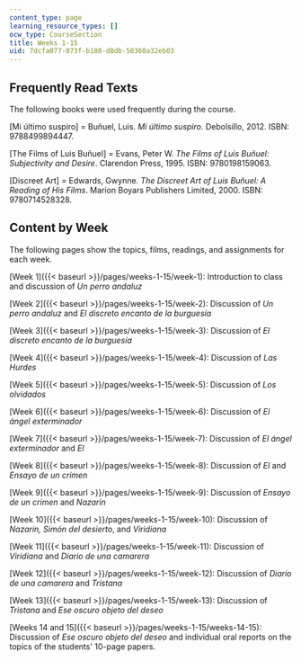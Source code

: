 ```yaml
---
content_type: page
learning_resource_types: []
ocw_type: CourseSection
title: Weeks 1-15
uid: 7dcfa077-073f-b180-d8db-58360a32eb03
---
```


Frequently Read Texts
---------------------

The following books were used frequently during the course.

\[Mi último suspiro\] = Buñuel, Luis. _Mi último suspiro_. Debolsillo, 2012. ISBN: 9788499894447.

\[The Films of Luis Buñuel\] = Evans, Peter W. _The Films of Luis Buñuel: Subjectivity and Desire_. Clarendon Press, 1995. ISBN: 9780198159063.

\[Discreet Art\] = Edwards, Gwynne. _The Discreet Art of Luis Buñuel: A Reading of His Films_. Marion Boyars Publishers Limited, 2000. ISBN: 9780714528328.

Content by Week
---------------

The following pages show the topics, films, readings, and assignments for each week. 

[Week 1]({{< baseurl >}}/pages/weeks-1-15/week-1): Introduction to class and discussion of _Un perro andaluz_

[Week 2]({{< baseurl >}}/pages/weeks-1-15/week-2): Discussion of _Un perro andaluz_ and _El discreto encanto de la burguesía_

[Week 3]({{< baseurl >}}/pages/weeks-1-15/week-3): Discussion of _El discreto encanto de la burguesía_

[Week 4]({{< baseurl >}}/pages/weeks-1-15/week-4): Discussion of _Las Hurdes_

[Week 5]({{< baseurl >}}/pages/weeks-1-15/week-5): Discussion of _Los olvidados_

[Week 6]({{< baseurl >}}/pages/weeks-1-15/week-6): Discussion of _El ángel exterminador_

[Week 7]({{< baseurl >}}/pages/weeks-1-15/week-7): Discussion of _El ángel exterminador_ and _El_

[Week 8]({{< baseurl >}}/pages/weeks-1-15/week-8): Discussion of _El_ and _Ensayo de un crimen_

[Week 9]({{< baseurl >}}/pages/weeks-1-15/week-9): Discussion of _Ensayo de un crimen_ and _Nazarin_

[Week 10]({{< baseurl >}}/pages/weeks-1-15/week-10): Discussion of _Nazarin, Simón del desierto_, and _Viridiana_ 

[Week 11]({{< baseurl >}}/pages/weeks-1-15/week-11): Discussion of _Viridiana_ and _Diario de una camarera_

[Week 12]({{< baseurl >}}/pages/weeks-1-15/week-12): Discussion of _Diario de una camarera_ and _Tristana_

[Week 13]({{< baseurl >}}/pages/weeks-1-15/week-13): Discussion of _Tristana_ and _Ese oscuro objeto del deseo_

[Weeks 14 and 15]({{< baseurl >}}/pages/weeks-1-15/weeks-14-15): Discussion of _Ese oscuro objeto del deseo_ and individual oral reports on the topics of the students' 10-page papers.